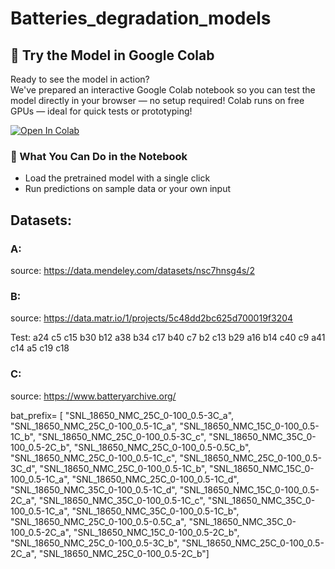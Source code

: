 # Batteries_degradation_models

## 🚀 Try the Model in Google Colab

Ready to see the model in action?  
We've prepared an interactive Google Colab notebook so you can test the model directly in your browser — no setup required!
Colab runs on free GPUs — ideal for quick tests or prototyping!

[![Open In Colab](https://colab.research.google.com/assets/colab-badge.svg)](https://colab.research.google.com/drive/1cLtMFKHxoOIuThxJUe3yg8qfUuLt6xFW?usp=sharing)

### 🧪 What You Can Do in the Notebook
- Load the pretrained model with a single click
- Run predictions on sample data or your own input

 


## Datasets:
### A:

source: https://data.mendeley.com/datasets/nsc7hnsg4s/2

### B:
source: https://data.matr.io/1/projects/5c48dd2bc625d700019f3204

Test: a24
c5
c15
b30
b12
a38
b34
c17
b40
c7
b2
c13
b29
a16
b14
c40
c9
a41
c14
a5
c19
c18

### C: 

source: https://www.batteryarchive.org/

bat_prefix= [
"SNL_18650_NMC_25C_0-100_0.5-3C_a", 
"SNL_18650_NMC_25C_0-100_0.5-1C_a", 
"SNL_18650_NMC_15C_0-100_0.5-1C_b", 
"SNL_18650_NMC_25C_0-100_0.5-3C_c", 
"SNL_18650_NMC_35C_0-100_0.5-2C_b", 
"SNL_18650_NMC_25C_0-100_0.5-0.5C_b", 
"SNL_18650_NMC_25C_0-100_0.5-1C_c", 
"SNL_18650_NMC_25C_0-100_0.5-3C_d", 
"SNL_18650_NMC_25C_0-100_0.5-1C_b", 
"SNL_18650_NMC_15C_0-100_0.5-1C_a", 
"SNL_18650_NMC_25C_0-100_0.5-1C_d", 
"SNL_18650_NMC_35C_0-100_0.5-1C_d", 
"SNL_18650_NMC_15C_0-100_0.5-2C_a", 
"SNL_18650_NMC_35C_0-100_0.5-1C_c", 
"SNL_18650_NMC_35C_0-100_0.5-1C_a", 
"SNL_18650_NMC_35C_0-100_0.5-1C_b", 
"SNL_18650_NMC_25C_0-100_0.5-0.5C_a", 
"SNL_18650_NMC_35C_0-100_0.5-2C_a", 
"SNL_18650_NMC_15C_0-100_0.5-2C_b", 
"SNL_18650_NMC_25C_0-100_0.5-3C_b", 
"SNL_18650_NMC_25C_0-100_0.5-2C_a", 
"SNL_18650_NMC_25C_0-100_0.5-2C_b"]
